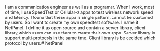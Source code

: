 I am a communication engineer as well as a programer. When I work, most of time, I use SpeedTest or Cellular-z apps to test wireless network speed and latency. I founs that these apps is single pattern, cannot be customed by users. So I want to create my own speedtest software. I name it NetPanel. I define it as open source and contain a server library, client library,which users can use them to create their own apps.
Server library is support multi-protocols in the same time. Client library is be decided which protocol by users.# NetPanel